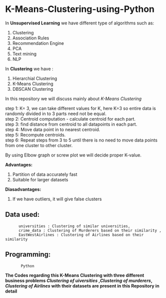 # K-Means-Clustering-using-Python

In **Unsupervised Learning** we have different type of algorithms such as:
1. Clustering
2. Association Rules
3. Recommendation Engine
4. PCA
5. Text mining
6. NLP


In **Clustering** we have :
1. Hierarchial Clustering
2. K-Means Clustering
3. DBSCAN Clustering

In this repository we will discuss mainly about *K-Means Clustering*


  step 1: K= 3, we can take different values for K, here K=3 so entire data is randomly divided in to 3 parts need not be equal.\
  step 2: Centroid computation - calculate centroid for each part.\
  step 3: find distance from centroid to all datapoints in each part.\
  step 4: Move data point in to nearest centroid.\
  step 5: Recompute centroids.\
  step 6: Repeat steps from 3 to 5 until there is no need to move data points from one cluster to other cluster.
  
  
  By using Elbow graph or screw plot we will decide proper K-value.
  
  
  **Advantages:**
  
  1. Partition of data accurately fast
  2. Suitable for larger datasets
  
  
  **Diasadvantages:**
  
  1. If we have outliers, it will give false clusters

## Data used:
          universities : Clustering of similar universities,
          crime_data : Clustering of Murderers based on their similarity ,
          EastWestAirlines : Clustering of Airlines based on their similarity


##  Programming:
           Python
           

**The Codes regarding this K-Means Clustering with three different business problems *Clustering of uiversities* ,*Clustering of murderers*, *Clustering of Airlines* with their datasets are present in this Repository in detail**
